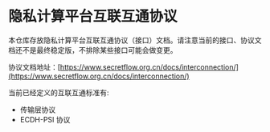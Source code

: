 # 隐私计算平台互联互通协议

本仓库存放隐私计算平台互联互通协议（接口）文档。请注意当前的接口、协议文档还不是最终稳定版，不排除某些接口可能会做变更。

协议文档地址：[https://www.secretflow.org.cn/docs/interconnection/](https://www.secretflow.org.cn/docs/interconnection/)


当前已经定义的互联互通标准有:

- 传输层协议
- ECDH-PSI 协议
